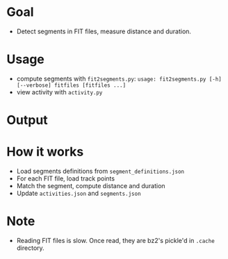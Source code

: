 # Goal

- Detect segments in FIT files, measure distance and duration.

# Usage

- compute segments with `fit2segments.py`: `usage: fit2segments.py [-h] [--verbose] fitfiles [fitfiles ...]`
- view activity with `activity.py`

# Output

# How it works

- Load segments definitions from `segment_definitions.json`
- For each FIT file, load track points
- Match the segment, compute distance and duration
- Update `activities.json` and `segments.json`

# Note

- Reading FIT files is slow. Once read, they are bz2's pickle'd in `.cache`
  directory.
